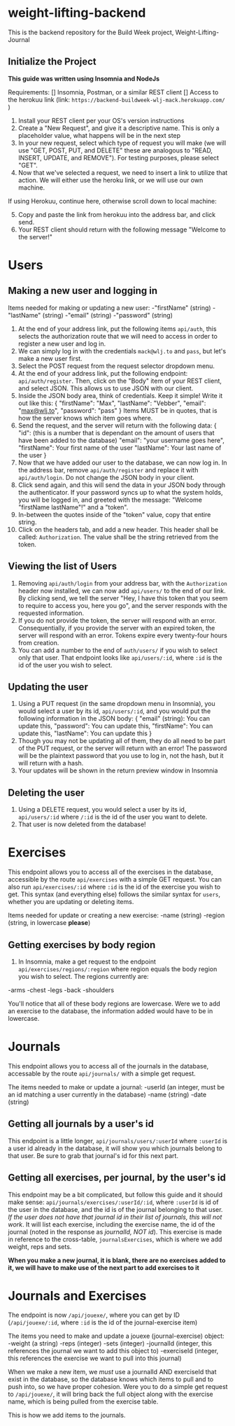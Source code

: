 # weight-lifting-backend
This is the backend repository for the Build Week project, Weight-Lifting-Journal

## Initialize the Project
**This guide was written using Insomnia and NodeJs**

Requirements:
[] Insomnia, Postman, or a similar REST client
[] Access to the herokuu link (link: `https://backend-buildweek-wlj-mack.herokuapp.com/` )

1) Install your REST client per your OS's version instructions
2) Create a "New Request", and give it a descriptive name. This is only a placeholder value, what happens will be in the next step
3) In your new request, select which type of request you will make (we will use "GET, POST, PUT, and DELETE" these are analogous to "READ, INSERT, UPDATE, and REMOVE"). For testing purposes, please select "GET".
4) Now that we've selected a request, we need to insert a link to utilize that action. We will either use the heroku link, or we will use our own machine.

If using Herokuu, continue here, otherwise scroll down to local machine:

5) Copy and paste the link from herokuu into the address bar, and click send.
6) Your REST client should return with the following message "Welcome to the server!"

# Users
## Making a new user and logging in

Items needed for making or updating a new user:
-"firstName" (string)
-"lastName" (string)
-"email" (string)
-"password" (string)

1) At the end of your address link, put the following items `api/auth`, this selects the authorization route that we will need to access in order to register a new user and log in.
2) We can simply log in with the credentials `mack@wlj.to` and `pass`, but let's make a new user first.
3) Select the POST request from the request selector dropdown menu.
4) At the end of your address link, put the following endpoint: `api/auth/register`. Then, click on the "Body" item of your REST client, and select JSON. This allows us to use JSON with our client.
5) Inside the JSON body area, think of credentials. Keep it simple! Write it out like this:
{
    "firstName": "Max",
    "lastName": "Vebber",
    "email": "max@wlj.to",
    "password": "pass"
} 
Items MUST be in quotes, that is how the server knows which item goes where.
6) Send the request, and the server will return with the following data:
{
    "id": (this is a number that is dependant on the amount of users that have been added to the database)
    "email": "your username goes here",
    "firstName": Your first name of the user
    "lastName": Your last name of the user
}
7) Now that we have added our user to the database, we can now log in. In the address bar, remove `api/auth/register` and replace it with `api/auth/login`. Do not change the JSON body in your client.
8) Click send again, and this will send the data in your JSON body through the authenticator. If your password syncs up to what the system holds, you will be logged in, and greeted with the message: "Welcome "firstName lastName"!" and a "token".
9) In-between the quotes inside of the "token" value, copy that entire string.
10) Click on the headers tab, and add a new header. This header shall be called:
`Authorization`. The value shall be the string retrieved from the token.

## Viewing the list of Users

1) Removing `api/auth/login` from your address bar, with the `Authorization` header now installed, we can now add `api/users/` to the end of our link. By clicking send, we tell the server "Hey, I have this token that you seem to require to access you, here you go", and the server responds with the requested information.
2) If you do not provide the token, the server will respond with an error. Consequentially, if you provide the server with an expired token, the server will respond with an error. Tokens expire every twenty-four hours from creation.
3) You can add a number to the end of `auth/users/` if you wish to select only that user. That endpoint looks like `api/users/:id`, where `:id` is the id of the user you wish to select. 

## Updating the user

1) Using a PUT request (in the same dropdown menu in Insomnia), you would select a user by its id, `api/users/:id`, and you would put the following information in the JSON body:
{
    "email" (string): You can update this,
    "password": You can update this,
    "firstName": You can update this,
    "lastName": You can update this
}
2) Though you may not be updating all of them, they do all need to be part of the PUT request, or the server will return with an error! The password will be the plaintext password that you use to log in, not the hash, but it will return with a hash. 
3) Your updates will be shown in the return preview window in Insomnia

## Deleting the user

1) Using a DELETE request, you would select a user by its id, `api/users/:id` where `/:id` is the id of the user you want to delete. 
2) That user is now deleted from the database!

# Exercises

This endpoint allows you to access all of the exercises in the database, accessible by the route `api/exercises` with a simple GET request. You can also run `api/exercises/:id` where `:id` is the id of the exercise you wish to get. This syntax (and everything else) follows the similar syntax for `users`, whether you are updating or deleting items.

Items needed for update or creating a new exercise:
-name (string)
-region (string, in lowercase **please**)

## Getting exercises by body region

1) In Insomnia, make a get request to the endpoint `api/exercises/regions/:region` where region equals the body region you wish to select. The regions currently are: 

-arms
-chest
-legs
-back
-shoulders

You'll notice that all of these body regions are lowercase. Were we to add an exercise to the database, the information added would have to be in lowercase.

# Journals 

This endpoint allows you to access all of the journals in the database, accessable by the route `api/journals/` with a simple get request. 

The items needed to make or update a journal:
-userId (an integer, must be an id matching a user currently in the database)
-name (string)
-date (string)

## Getting all journals by a user's id

This endpoint is a little longer, `api/journals/users/:userId` where `:userId` is a user id already in the database, it will show you which journals belong to that user. Be sure to grab that journal's id for this next part.

## Getting all exercises, per journal, by the user's id

This endpoint may be a bit complicated, but follow this guide and it should make sense: `api/journals/exercises/:userId/:id`, where `:userId` is id of the user in the database, and the id is of the journal belonging to that user. *If the user does not have that journal id in their list of journals, this will not work*. It will list each exercise, including the exercise name, the id of the journal (noted in the response as *journalId, NOT id*). This exercise is made in reference to the cross-table, `journalsExercises`, which is where we add weight, reps and sets.

**When you make a new journal, it is blank, there are no exercises added to it, we will have to make use of the next part to add exercises to it**

# Journals and Exercises

The endpoint is now `/api/jouexe/`, where you can get by ID (`/api/jouexe/:id`, where `:id` is the id of the journal-exercise item)

The items you need to make and update a jouexe (journal-exercise) object:
-weight (a string)
-reps (integer)
-sets (integer)
-journalId (integer, this references the journal we want to add this object to)
-exerciseId (integer, this references the exercise we want to pull into this journal)

When we make a new item, we *must* use a journalId AND exerciseId that exist in the database, so the database knows which items to pull and to push into, so we have proper cohesion. Were you to do a simple get request to `/api/jouexe/`, it will bring back the full object along with the exercise name, which is being pulled from the exercise table. 

This is how we add items to the journals. 